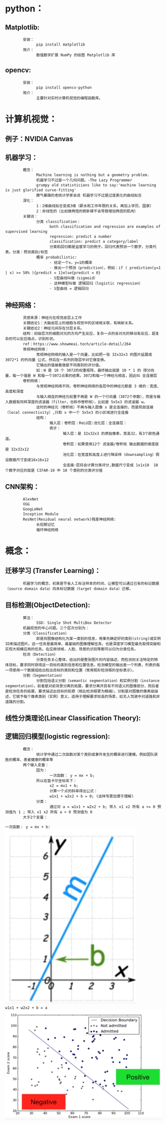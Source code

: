 # python：   
## Matplotlib:  
            安装：  
                  pip install matplotlib  
            简介：  
                  数值数学扩展 NumPy 的绘图 Matplotlib 库  
## opencv:  
            安装：  
                  pip install opencv-python  
            简介：  
                  主要针对实时计算机视觉的编程函数库。  
# 计算机视觉：  
## 例子：NVIDIA Canvas  
## 机器学习：  
            概念：   
                  Machine learning is nothing but a geometry problem.  
                  机器学习不过是一个几何问题。-The Lazy Programmer   
                  grumpy old statisticians like to say:'machine learning is just glorified curve-fitting'  
                  脾气暴躁的老统计学家会说 机器学习不过是过度美化的曲线拟合  
            深化：  
                  1：2维曲线拟合变成3维（薪水和工作年限的关系，再加上学历、国家）  
                  2：非线性的（比如做两倍的俯卧撑不会导致增加两倍的肌肉）  
            关键词：  
                  分类 classification：  
                        both classification and regression are examples of supervised learning
                        regression: predict a number
                        classification: predict a category/label
                        分类和回归都是监督学习的例子。回归代表预测一个数字，分类代表。分类：预测类别/标签  
                  概率 probabilistic:  
                        - 给定一个x，y=1的概率  
                        - 做出一个预测（prediction），例如：if ( prediction(y=1 | x) >= 50% ){predict = 1}else{predict = 0}  
                        - S型曲线叫做（sigmoid）  
                        - 这种模型叫做 逻辑回归（logistic regression）  
                        - S型曲线 = 逻辑回归  

                        
## 神经网络：
            灵感来源：神经元在视觉皮层上工作
            关键结论1：大脑皮层上的细胞与视觉中的区域相关联，有映射关系。
            关键结论2：神经元间存在分层关系。
            结构：初级层次的细胞对光的方向产生反应，复杂一点的会对光的移动有反应，超复杂的可以反应端点，识别形状。
            ref：https://www.showmeai.tech/article-detail/264
            常规神经网络：
                  常规神经网络的输入是一个向量，比如把一张 32x32x3 的图片延展成 3072*1 的列向量 公式，然后在一系列的隐层中对它做变换。
                  它输出的值被看做是不同类别的评分值。
                  如：W 是 10 个 3072的权重矩阵，最终输出就是 10 * 1 的 得分向量，每一个值是 W 和每一个3072点乘的结果。3072和每一个神经元相连，因此叫 全连接层
            卷积网络：
                  与常规神经网络不同，卷积神经网络的各层中的神经元都是 3 维的：宽度、高度和深度
                  与输入相连的神经元权重不再是 W 的一个行向量（3072个参数），而是与输入数据有同样深度的滤波器（filter，也称作卷积核），比如是 5x5x3 的滤波器 w。
                  这时的神经元（卷积核）不再与输入图像 x 是全连接的，而是局部连接（local connectivity）,只和 x 中一个 5x5x3 的小区域进行全连接
                  结构：
                        输入层：卷积层：ReLU层:池化层：全连接层：
                        例子：
                              输入层：是 32x32x3 的原始像素，宽高32，有3个颜色通道。
                              卷积层：如果使用12个 滤波器/卷积核 输出数据的维度就是 32x32x12
                              池化层：在宽度和高度上进行降采样（downsampling）假设数据尺寸变成16x16x12
                              全连接:层将会计算分类评分,数据尺寸变成 1x1x10  10 个数字对应的就是 CIFAR-10 中 10 个类别的分类评分值


## CNN架构：
            AlexNet
            VGG
            GoogLeNet
            Inception Module
            ResNet(Residual neural network)残差神经网络:
                  长短期记忆 
                  循环神经网络
# 概念：            
## 迁移学习 (Transfer Learning)：
            机器学习的概念，初衷是节省人工标注样本的时间，让模型可以通过已有的标记数据（source domain data）向未标记数据（target domain data）迁移。
## 目标检测(ObjectDetection):
            算法：
                  SSD: Single Shot MultiBox Detector
            机器视觉的中心问题。三个层次分别为：
            分类（Classification）
                  即是将图像结构化为某一类别的信息，用事先确定好的类别(string)或实例ID来描述图片。这一任务是最简单、最基础的图像理解任务，也是深度学习模型最先取得突破和实现大规模应用的任务。在应用领域，人脸、场景的识别等都可以归为分类任务。
            检测（Detection）
                  分类任务关心整体，给出的是整张图片的内容描述，而检测则关注特定的物体目标，要求同时获得这一目标的类别信息和位置信息。检测模型的输出是一个列表，列表的每一项使用一个数据组给出检出目标的类别和位置（常用矩形检测框的坐标表示）。
            分割（Segmentation）
                  分割包括语义分割（semantic segmentation）和实例分割（instance segmentation）。前者是对前背景分离的拓展，要求分离开具有不同语义的图像部分，而后者是检测任务的拓展，要求描述出目标的轮廓（相比检测框更为精细）。分割是对图像的像素级描述，它赋予每个像素类别（实例）意义，适用于理解要求较高的场景，如无人驾驶中对道路和非道路的分割。
## 线性分类理论(Linear Classification Theory):  
 
## 逻辑回归模型(logistic regression):  
            概念：
                  统计学中通过二次函数对某个类别或事件发生的概率进行建模。例如团队获胜的概率、患者健康的概率等
            两个输入变量：
                  因为：
                        一次函数： y = mx + b;
                  所以在笛卡尔坐标系下：
                        x2 = mx1 + b;
                        计算一个点的斜率得出公式：
                        w1x1 + w2x2 + b = 0; (这样写更加便于理解)
                  分类：
                        通过对 a = w1x1 + w2x2 + b; 带入 x1 x2 所有 a >= 0 预测值为 1 ; 带入 x1 x2 所有 a < 0 预测值为 0
            大于2个变量：
`一次函数： y = mx + b:`  
![](resources/openCV_%E4%B8%80%E6%AC%A1%E5%87%BD%E6%95%B0.png)   
`w1x1 + w2x2 + b = a`  
![](resources/openCV_%E5%88%86%E7%B1%BB.png)  